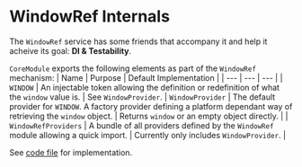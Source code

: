 # WindowRef Internals
The `WindowRef` service has some friends that accompany it and help it acheive its goal: **DI & Testability**.

`CoreModule` exports the following elements as part of the `WindowRef` mechanism:
| Name | Purpose | Default Implementation |
| ---  | ---     | ---                    |
| `WINDOW` | An injectable token allowing the definition or redefinition of what the `window` value is. | See `WindowProvider`.
| `WindowProvider` | The default provider for `WINDOW`. A factory provider defining a platform dependant way of retrieving the `window` object. | Returns `window` or an empty object directly. |
| `WindowRefProviders` | A bundle of all providers defined by the `WindowRef` module allowing a quick import. | Currently only includes `WindowProvider`. |

See [code file](https://dev.azure.com/BeSpunky/Libraries/_git/angular-zen?path=%2Fprojects%2Fbespunky%2Fangular-zen%2Fcore%2FWindowRef%2Fwindow-ref.service.ts&version=GBmaster) for implementation.